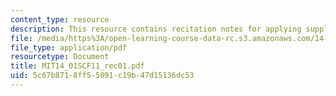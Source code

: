 ```yaml
---
content_type: resource
description: This resource contains recitation notes for applying supply and demand.
file: /media/https%3A/open-learning-course-data-rc.s3.amazonaws.com/14-01sc-principles-of-microeconomics-fall-2011/5c67b8718ff55091c19b47d15136dc53_MIT14_01SCF11_rec01.pdf
file_type: application/pdf
resourcetype: Document
title: MIT14_01SCF11_rec01.pdf
uid: 5c67b871-8ff5-5091-c19b-47d15136dc53
---
```

